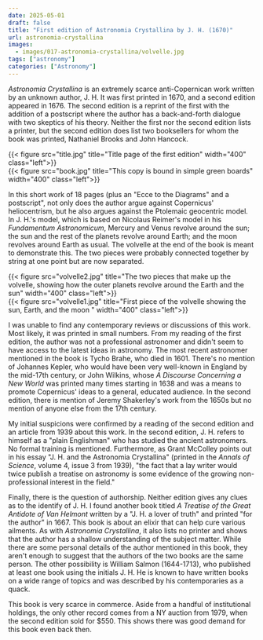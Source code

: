 ```yaml
---
date: 2025-05-01
draft: false
title: "First edition of Astronomia Crystallina by J. H. (1670)"
url: astronomia-crystallina
images:
  - images/017-astronomia-crystallina/volvelle.jpg
tags: ["astronomy"]
categories: ["Astronomy"]
---
```


*Astronomia Crystallina* is an extremely scarce anti-Copernican work written by an unknown author, J. H. It was first printed in 1670, and a second edition appeared in 1676. The second edition is a reprint of the first with the addition of a postscript where the author has a back-and-forth dialogue with two skeptics of his theory. Neither the first nor the second edition lists a printer, but the second edition does list two booksellers for whom the book was printed, Nathaniel Brooks and John Hancock.

{{< figure src="title.jpg" title="Title page of the first edition" width="400" class="left">}}\
{{< figure src="book.jpg" title="This copy is bound in simple green boards" width="400" class="left">}}

In this short work of 18 pages (plus an "Ecce to the Diagrams" and a postscript", not only does the author argue against Copernicus' heliocentrism, but he also argues against the Ptolemaic geocentric model. In J. H.'s model, which is based on Nicolaus Reimer's model in his *Fundamentum Astronomicum*, Mercury and Venus revolve around the sun; the sun and the rest of the planets revolve around Earth; and the moon revolves around Earth as usual. The volvelle at the end of the book is meant to demonstrate this. The two pieces were probably connected together by string at one point but are now separated.

{{< figure src="volvelle2.jpg" title="The two pieces that make up the volvelle, showing how the outer planets revolve around the Earth and the sun" width="400" class="left">}}\
{{< figure src="volvelle1.jpg" title="First piece of the volvelle showing the sun, Earth, and the moon " width="400" class="left">}}

I was unable to find any contemporary reviews or discussions of this work. Most likely, it was printed in small numbers. From my reading of the first edition, the author was not a professional astronomer and didn't seem to have access to the latest ideas in astronomy. The most recent astronomer mentioned in the book is Tycho Brahe, who died in 1601. There's no mention of Johannes Kepler, who would have been very well-known in England by the mid-17th century, or John Wilkins, whose *A Discourse Concerning a New World* was printed many times starting in 1638 and was a means to promote Copernicus' ideas to a general, educated audience. In the second edition, there is mention of Jeremy Shakerley's work from the 1650s but no mention of anyone else from the 17th century.

My initial suspicions were confirmed by a reading of the second edition and an article from 1939 about this work. In the second edition, J. H. refers to himself as a "plain Englishman" who has studied the ancient astronomers. No formal training is mentioned. Furthermore, as Grant McColley points out in his essay "J. H. and the Astronomia Crystallina" (printed in the *Annals of Science*, volume 4, issue 3 from 1939), "the fact that a lay writer would twice publish a treatise on astronomy is some evidence of the growing non-professional interest in the field."

Finally, there is the question of authorship. Neither edition gives any clues as to the identify of J. H. I found another book titled *A Treatise of the Great Antidote of Van Helmont* written by a "J. H. a lover of truth" and printed "for the author" in 1667. This book is about an elixir that can help cure various ailments. As with *Astronomia Crystallina*, it also lists no printer and shows that the author has a shallow understanding of the subject matter. While there are some personal details of the author mentioned in this book, they aren't enough to suggest that the authors of the two books are the same person. The other possibility is William Salmon (1644-1713), who published at least one book using the initials J. H. He is known to have written books on a wide range of topics and was described by his contemporaries as a quack.

This book is very scarce in commerce. Aside from a handful of institutional holdings, the only other record comes from a NY auction from 1979, when the second edition sold for $550. This shows there was good demand for this book even back then.